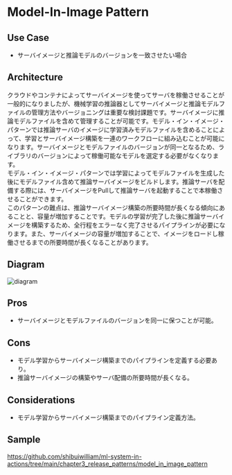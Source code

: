 # Model-In-Image Pattern

## Use Case
- サーバイメージと推論モデルのバージョンを一致させたい場合

## Architecture
クラウドやコンテナによってサーバイメージを使ってサーバを稼働させることが一般的になりましたが、機械学習の推論器としてサーバイメージと推論モデルファイルの管理方法やバージョニングは重要な検討課題です。サーバイメージに推論モデルファイルを含めて管理することが可能です。モデル・イン・イメージ・パターンでは推論サーバのイメージに学習済みモデルファイルを含めることによって、学習とサーバイメージ構築を一連のワークフローに組み込むことが可能になります。サーバイメージとモデルファイルのバージョンが同一となるため、ライブラリのバージョンによって稼働可能なモデルを選定する必要がなくなります。<br>
モデル・イン・イメージ・パターンでは学習によってモデルファイルを生成した後にモデルファイル含めて推論サーバイメージをビルドします。推論サーバを配備する際には、サーバイメージをPullして推論サーバを起動することで本稼働させることができます。<br>
このパターンの難点は、推論サーバイメージ構築の所要時間が長くなる傾向にあることと、容量が増加することです。モデルの学習が完了した後に推論サーバイメージを構築するため、全行程をエラーなく完了させるパイプラインが必要になります。また、サーバイメージの容量が増加することで、イメージをロードし稼働させるまでの所要時間が長くなることがあります。

## Diagram
![diagram](diagram.png)


## Pros
- サーバイメージとモデルファイルのバージョンを同一に保つことが可能。

## Cons
- モデル学習からサーバイメージ構築までのパイプラインを定義する必要あり。
- 推論サーバイメージの構築やサーバ配備の所要時間が長くなる。

## Considerations
- モデル学習からサーバイメージ構築までのパイプライン定義方法。


## Sample
https://github.com/shibuiwilliam/ml-system-in-actions/tree/main/chapter3_release_patterns/model_in_image_pattern
